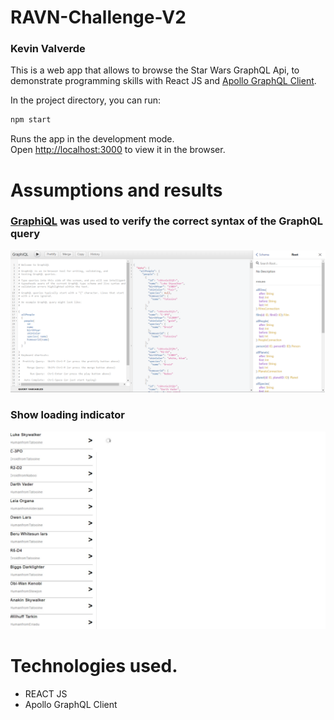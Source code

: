 # RAVN-Challenge-V2
### Kevin Valverde
This is a web app that allows to browse the Star Wars GraphQL Api, to demonstrate programming skills with React JS and [Apollo GraphQL Client](https://www.apollographql.com/).


In the project directory, you can run:

```sh
npm start
```

Runs the app in the development mode.\
Open [http://localhost:3000](http://localhost:3000) to view it in the browser.

# Assumptions and results
### [GraphiQL](https://swapi-graphql.netlify.app/) was used to verify the correct syntax of the GraphQL query
![alt text](https://github.com/KevLeop/Ravn-Challenge-V2-KevinValverde/blob/master/screenshots/api_gql_test.png?raw=true)

### Show loading indicator
![alt text](https://github.com/KevLeop/Ravn-Challenge-V2-KevinValverde/blob/master/screenshots/loading.png?raw=true)



# Technologies used.
- REACT JS
- Apollo GraphQL Client





